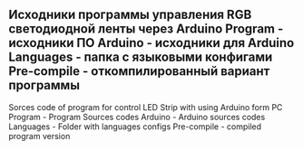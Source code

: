 Исходники программы управления RGB светодиодной ленты через Arduino
Program - исходники ПО
Arduino - исходники для Arduino 
Languages - папка с языковыми конфигами
Pre-compile - откомпилированный вариант программы
----------------------------------
Sorces code of program for control LED Strip with using Arduino form PC
Program -  Program Sources codes
Arduino - Arduino sources codes
Languages - Folder with languages configs
Pre-compile - compiled program version